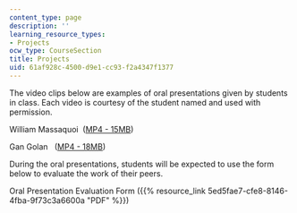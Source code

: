 ```yaml
---
content_type: page
description: ''
learning_resource_types:
- Projects
ocw_type: CourseSection
title: Projects
uid: 61af928c-4500-d9e1-cc93-f2a4347f1377
---
```


The video clips below are examples of oral presentations given by students in class. Each video is courtesy of the student named and used with permission.

William Massaquoi  ([MP4 - 15MB](https://archive.org/download/MIT11.229S04/Bill-220k.mp4))

Gan Golan   ([MP4 - 18MB](https://archive.org/download/MIT11.229S04/Gan-220k.mp4))

During the oral presentations, students will be expected to use the form below to evaluate the work of their peers.

Oral Presentation Evaluation Form ({{% resource_link 5ed5fae7-cfe8-8146-4fba-9f73c3a6600a "PDF" %}})